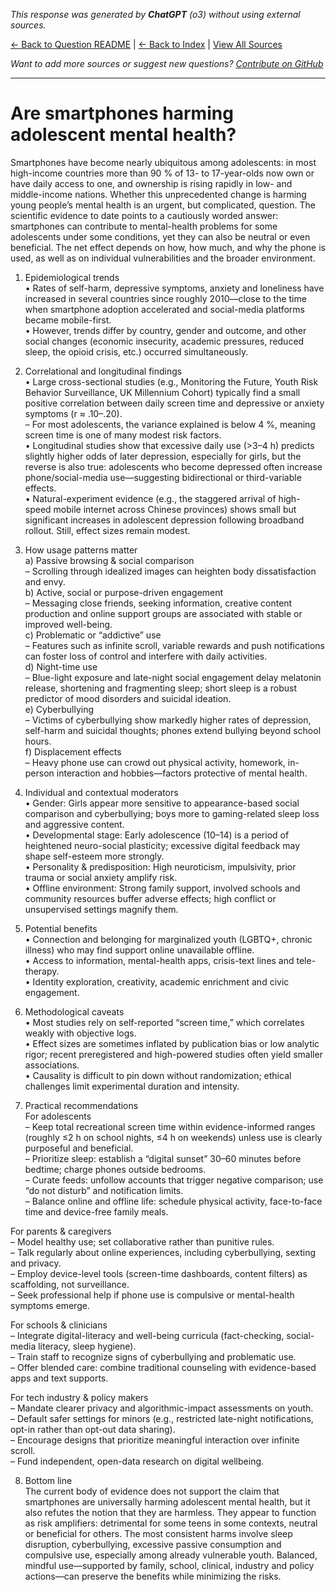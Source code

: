 <!-- 
Generated by: chatgpt
Model: o3
Prompt type: default
Generated at: 2025-06-13T09:27:22.115549
-->

*This response was generated by **ChatGPT** (o3) without using external sources.*

[← Back to Question README](README.md) | [← Back to Index](../README.md) | [View All Sources](../allsources.md)

*Want to add more sources or suggest new questions? [Contribute on GitHub](https://github.com/justinwest/SuggestedSources)*

---

# Are smartphones harming adolescent mental health?

Smartphones have become nearly ubiquitous among adolescents: in most high-income countries more than 90 % of 13- to 17-year-olds now own or have daily access to one, and ownership is rising rapidly in low- and middle-income nations. Whether this unprecedented change is harming young people’s mental health is an urgent, but complicated, question. The scientific evidence to date points to a cautiously worded answer: smartphones can contribute to mental-health problems for some adolescents under some conditions, yet they can also be neutral or even beneficial. The net effect depends on how, how much, and why the phone is used, as well as on individual vulnerabilities and the broader environment.

1. Epidemiological trends  
• Rates of self-harm, depressive symptoms, anxiety and loneliness have increased in several countries since roughly 2010—close to the time when smartphone adoption accelerated and social-media platforms became mobile-first.  
• However, trends differ by country, gender and outcome, and other social changes (economic insecurity, academic pressures, reduced sleep, the opioid crisis, etc.) occurred simultaneously.

2. Correlational and longitudinal findings  
• Large cross-sectional studies (e.g., Monitoring the Future, Youth Risk Behavior Surveillance, UK Millennium Cohort) typically find a small positive correlation between daily screen time and depressive or anxiety symptoms (r ≈ .10–.20).  
  – For most adolescents, the variance explained is below 4 %, meaning screen time is one of many modest risk factors.  
• Longitudinal studies show that excessive daily use (>3–4 h) predicts slightly higher odds of later depression, especially for girls, but the reverse is also true: adolescents who become depressed often increase phone/social-media use—suggesting bidirectional or third-variable effects.  
• Natural-experiment evidence (e.g., the staggered arrival of high-speed mobile internet across Chinese provinces) shows small but significant increases in adolescent depression following broadband rollout. Still, effect sizes remain modest.

3. How usage patterns matter  
a) Passive browsing & social comparison  
   – Scrolling through idealized images can heighten body dissatisfaction and envy.  
b) Active, social or purpose-driven engagement  
   – Messaging close friends, seeking information, creative content production and online support groups are associated with stable or improved well-being.  
c) Problematic or “addictive” use  
   – Features such as infinite scroll, variable rewards and push notifications can foster loss of control and interfere with daily activities.  
d) Night-time use  
   – Blue-light exposure and late-night social engagement delay melatonin release, shortening and fragmenting sleep; short sleep is a robust predictor of mood disorders and suicidal ideation.  
e) Cyberbullying  
   – Victims of cyberbullying show markedly higher rates of depression, self-harm and suicidal thoughts; phones extend bullying beyond school hours.  
f) Displacement effects  
   – Heavy phone use can crowd out physical activity, homework, in-person interaction and hobbies—factors protective of mental health.

4. Individual and contextual moderators  
• Gender: Girls appear more sensitive to appearance-based social comparison and cyberbullying; boys more to gaming-related sleep loss and aggressive content.  
• Developmental stage: Early adolescence (10–14) is a period of heightened neuro-social plasticity; excessive digital feedback may shape self-esteem more strongly.  
• Personality & predisposition: High neuroticism, impulsivity, prior trauma or social anxiety amplify risk.  
• Offline environment: Strong family support, involved schools and community resources buffer adverse effects; high conflict or unsupervised settings magnify them.

5. Potential benefits  
• Connection and belonging for marginalized youth (LGBTQ+, chronic illness) who may find support online unavailable offline.  
• Access to information, mental-health apps, crisis-text lines and tele-therapy.  
• Identity exploration, creativity, academic enrichment and civic engagement.

6. Methodological caveats  
• Most studies rely on self-reported “screen time,” which correlates weakly with objective logs.  
• Effect sizes are sometimes inflated by publication bias or low analytic rigor; recent preregistered and high-powered studies often yield smaller associations.  
• Causality is difficult to pin down without randomization; ethical challenges limit experimental duration and intensity.

7. Practical recommendations  
For adolescents  
– Keep total recreational screen time within evidence-informed ranges (roughly ≤2 h on school nights, ≤4 h on weekends) unless use is clearly purposeful and beneficial.  
– Prioritize sleep: establish a “digital sunset” 30–60 minutes before bedtime; charge phones outside bedrooms.  
– Curate feeds: unfollow accounts that trigger negative comparison; use “do not disturb” and notification limits.  
– Balance online and offline life: schedule physical activity, face-to-face time and device-free family meals.

For parents & caregivers  
– Model healthy use; set collaborative rather than punitive rules.  
– Talk regularly about online experiences, including cyberbullying, sexting and privacy.  
– Employ device-level tools (screen-time dashboards, content filters) as scaffolding, not surveillance.  
– Seek professional help if phone use is compulsive or mental-health symptoms emerge.

For schools & clinicians  
– Integrate digital-literacy and well-being curricula (fact-checking, social-media literacy, sleep hygiene).  
– Train staff to recognize signs of cyberbullying and problematic use.  
– Offer blended care: combine traditional counseling with evidence-based apps and text supports.

For tech industry & policy makers  
– Mandate clearer privacy and algorithmic-impact assessments on youth.  
– Default safer settings for minors (e.g., restricted late-night notifications, opt-in rather than opt-out data sharing).  
– Encourage designs that prioritize meaningful interaction over infinite scroll.  
– Fund independent, open-data research on digital wellbeing.

8. Bottom line  
The current body of evidence does not support the claim that smartphones are universally harming adolescent mental health, but it also refutes the notion that they are harmless. They appear to function as risk amplifiers: detrimental for some teens in some contexts, neutral or beneficial for others. The most consistent harms involve sleep disruption, cyberbullying, excessive passive consumption and compulsive use, especially among already vulnerable youth. Balanced, mindful use—supported by family, school, clinical, industry and policy actions—can preserve the benefits while minimizing the risks.